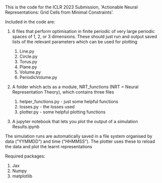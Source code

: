This is the code for the ICLR 2023 Submission, 'Actionable Neural Representations: Grid Cells from Minimal Constraints'.

Included in the code are:

1. 6 files that perform optimisation in finite periodic of very large periodic spaces of 1, 2, or 3 dimensions. These should just run and output saved lists of the relevant parameters which can be used for plotting
    1. Line.py
    2. Circle.py
    3. Torus.py
    4. Plane.py
    5. Volume.py
    6. PeriodicVolume.py

2. A folder which acts as a module, NRT_functions (NRT = Neural Representation Theory), which contains three files
    1. helper_functions.py - just some helpful functions
    2. losses.py - the losses used
    3. plotter.py - some helpful plotting functions

3. A jupyter notebook that lets you plot the output of a simulation
Results.ipynb

The simulation runs are automatically saved in a file system organised by data ("YYMMDD") and time ("HHMMSS"). The plotter uses these to reload the data and plot the learnt representations

Required packages:
1. Jax
2. Numpy
3. matplotlib

